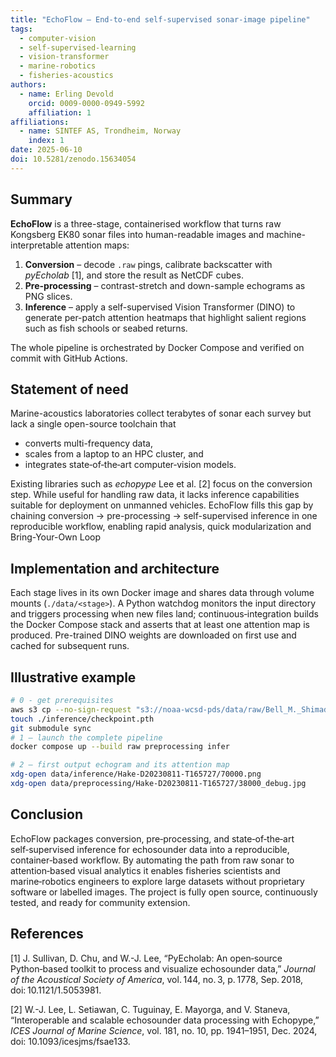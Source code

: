 ```yaml
---
title: "EchoFlow – End-to-end self-supervised sonar-image pipeline"
tags:
  - computer-vision
  - self-supervised-learning
  - vision-transformer
  - marine-robotics
  - fisheries-acoustics
authors:
  - name: Erling Devold
    orcid: 0009-0000-0949-5992
    affiliation: 1
affiliations:
  - name: SINTEF AS, Trondheim, Norway
    index: 1
date: 2025-06-10
doi: 10.5281/zenodo.15634054
---
```



## Summary
**EchoFlow** is a three-stage, containerised workflow that turns raw Kongsberg EK80
sonar files into human-readable images and machine-interpretable attention maps:

1. **Conversion** – decode `.raw` pings, calibrate backscatter with *pyEcholab* [1], and store the result as NetCDF cubes.
2. **Pre-processing** – contrast-stretch and down-sample echograms as PNG slices.  
3. **Inference** – apply a self-supervised Vision Transformer (DINO) to generate
   per-patch attention heatmaps that highlight salient regions such as fish schools
   or seabed returns.

The whole pipeline is orchestrated by Docker Compose and verified on commit
with GitHub Actions.

## Statement of need
Marine-acoustics laboratories collect terabytes of sonar each survey but lack a
single open-source toolchain that

* converts multi-frequency data,  
* scales from a laptop to an HPC cluster, and  
* integrates state‑of‑the‑art computer‑vision models.  

Existing libraries such as *echopype*  Lee et al. [2] focus on the
conversion step. While useful for handling raw data, it lacks inference capabilities suitable for deployment on unmanned vehicles.
EchoFlow fills this gap by chaining conversion → pre-processing → 
self-supervised inference in one reproducible workflow, enabling rapid analysis, quick modularization and Bring-Your-Own Loop

## Implementation and architecture
Each stage lives in its own Docker image and shares data through volume mounts
(`./data/<stage>`).  A Python watchdog monitors the input directory and triggers
processing when new files land; continuous‑integration builds the Docker Compose stack and asserts that at least one attention map is produced. 
Pre-trained DINO weights are downloaded on first use and cached for subsequent runs.

## Illustrative example
```bash
# 0 - get prerequisites
aws s3 cp --no-sign-request "s3://noaa-wcsd-pds/data/raw/Bell_M._Shimada/SH2306/EK80/Hake-D20230811-T165727.raw" data/input
touch ./inference/checkpoint.pth
git submodule sync
# 1 – launch the complete pipeline
docker compose up --build raw preprocessing infer

# 2 – first output echogram and its attention map
xdg-open data/inference/Hake-D20230811-T165727/70000.png
xdg-open data/preprocessing/Hake-D20230811-T165727/38000_debug.jpg

```
## Conclusion
EchoFlow packages conversion, pre‑processing, and state‑of‑the‑art
self‑supervised inference for echosounder data into a reproducible,
container‑based workflow. By automating the path from raw sonar to
attention‑based visual analytics it enables fisheries scientists and
marine‑robotics engineers to explore large datasets without proprietary
software or labelled images. The project is fully open source,
continuously tested, and ready for community extension.

## References
[1] J. Sullivan, D. Chu, and W.-J. Lee, “PyEcholab: An open‑source Python‑based toolkit to process and visualize echosounder data,” *Journal of the Acoustical Society of America*, vol. 144, no. 3, p. 1778, Sep. 2018, doi: 10.1121/1.5053981.

[2] W.-J. Lee, L. Setiawan, C. Tuguinay, E. Mayorga, and V. Staneva, “Interoperable and scalable echosounder data processing with Echopype,” *ICES Journal of Marine Science*, vol. 181, no. 10, pp. 1941–1951, Dec. 2024, doi: 10.1093/icesjms/fsae133.